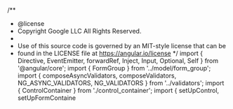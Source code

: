 /**
 * @license
 * Copyright Google LLC All Rights Reserved.
 *
 * Use of this source code is governed by an MIT-style license that can be
 * found in the LICENSE file at https://angular.io/license
 */
import { Directive, EventEmitter, forwardRef, Inject, Input, Optional, Self } from '@angular/core';
import { FormGroup } from '../model/form_group';
import { composeAsyncValidators, composeValidators, NG_ASYNC_VALIDATORS, NG_VALIDATORS } from '../validators';
import { ControlContainer } from './control_container';
import { setUpControl, setUpFormContaine